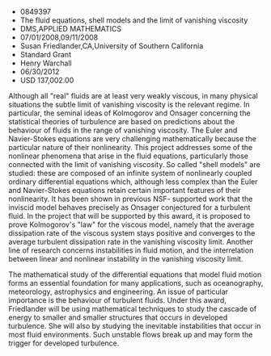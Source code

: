 
* 0849397
* The fluid equations, shell models and the limit of vanishing viscosity
* DMS,APPLIED MATHEMATICS
* 07/01/2008,09/11/2008
* Susan Friedlander,CA,University of Southern California
* Standard Grant
* Henry Warchall
* 06/30/2012
* USD 137,002.00

Although all "real" fluids are at least very weakly viscous, in many physical
situations the subtle limit of vanishing viscosity is the relevant regime. In
particular, the seminal ideas of Kolmogorov and Onsager concerning the
statistical theories of turbulence are based on predictions about the behaviour
of fluids in the range of vanishing viscosity. The Euler and Navier-Stokes
equations are very challenging mathematically because the particular nature of
their nonlinearity. This project addresses some of the nonlinear phenomena that
arise in the fluid equations, particularly those connected with the limit of
vanishing viscosity. So called "shell models" are studied: these are composed of
an infinite system of nonlinearly coupled ordinary differential equations which,
although less complex than the Euler and Navier-Stokes equations retain certain
important features of their nonlinearity. It has been shown in previous NSF-
supported work that the inviscid model behaves precisely as Onsager conjectured
for a turbulent fluid. In the project that will be supported by this award, it
is proposed to prove Kolmogorov's "law" for the viscous model, namely that the
average dissipation rate of the viscous system stays positive and converges to
the average turbulent dissipation rate in the vanishing viscosity limit. Another
line of research concerns instabilities in fluid motion, and the interrelation
between linear and nonlinear instability in the vanishing viscosity limit.

The mathematical study of the differential equations that model fluid motion
forms an essential foundation for many applications, such as oceanography,
meteorology, astrophysics and engineering. An issue of particular importance is
the behaviour of turbulent fluids. Under this award, Friedlander will be using
mathematical techniques to study the cascade of energy to smaller and smaller
structures that occurs in developed turbulence. She will also by studying the
inevitable instabilities that occur in most fluid environments. Such unstable
flows break up and may form the trigger for developed turbulence.
